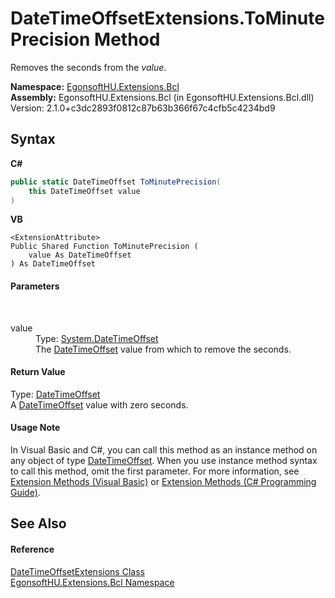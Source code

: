 # DateTimeOffsetExtensions.ToMinutePrecision Method 
 

Removes the seconds from the *value*.

**Namespace:**&nbsp;<a href="N_EgonsoftHU_Extensions_Bcl.md">EgonsoftHU.Extensions.Bcl</a><br />**Assembly:**&nbsp;EgonsoftHU.Extensions.Bcl (in EgonsoftHU.Extensions.Bcl.dll) Version: 2.1.0+c3dc2893f0812c87b63b366f67c4cfb5c4234bd9

## Syntax

**C#**<br />
``` C#
public static DateTimeOffset ToMinutePrecision(
	this DateTimeOffset value
)
```

**VB**<br />
``` VB
<ExtensionAttribute>
Public Shared Function ToMinutePrecision ( 
	value As DateTimeOffset
) As DateTimeOffset
```


#### Parameters
&nbsp;<dl><dt>value</dt><dd>Type: <a href="https://learn.microsoft.com/dotnet/api/system.datetimeoffset" target="_blank" rel="noopener noreferrer">System.DateTimeOffset</a><br />The <a href="https://learn.microsoft.com/dotnet/api/system.datetimeoffset" target="_blank" rel="noopener noreferrer">DateTimeOffset</a> value from which to remove the seconds.</dd></dl>

#### Return Value
Type: <a href="https://learn.microsoft.com/dotnet/api/system.datetimeoffset" target="_blank" rel="noopener noreferrer">DateTimeOffset</a><br />A <a href="https://learn.microsoft.com/dotnet/api/system.datetimeoffset" target="_blank" rel="noopener noreferrer">DateTimeOffset</a> value with zero seconds.

#### Usage Note
In Visual Basic and C#, you can call this method as an instance method on any object of type <a href="https://learn.microsoft.com/dotnet/api/system.datetimeoffset" target="_blank" rel="noopener noreferrer">DateTimeOffset</a>. When you use instance method syntax to call this method, omit the first parameter. For more information, see <a href="https://docs.microsoft.com/dotnet/visual-basic/programming-guide/language-features/procedures/extension-methods" target="_blank" rel="noopener noreferrer">Extension Methods (Visual Basic)</a> or <a href="https://docs.microsoft.com/dotnet/csharp/programming-guide/classes-and-structs/extension-methods" target="_blank" rel="noopener noreferrer">Extension Methods (C# Programming Guide)</a>.

## See Also


#### Reference
<a href="T_EgonsoftHU_Extensions_Bcl_DateTimeOffsetExtensions.md">DateTimeOffsetExtensions Class</a><br /><a href="N_EgonsoftHU_Extensions_Bcl.md">EgonsoftHU.Extensions.Bcl Namespace</a><br />